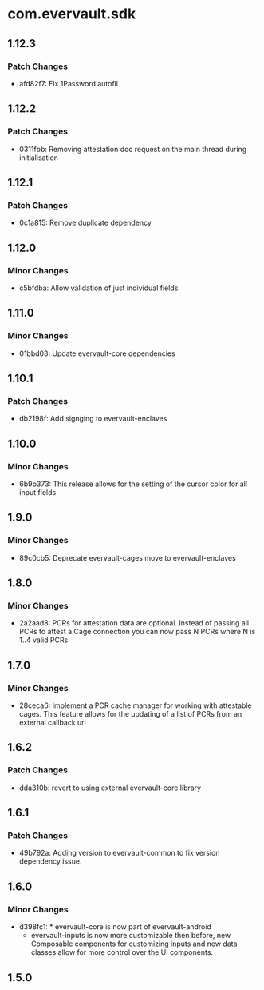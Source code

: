 # com.evervault.sdk

## 1.12.3

### Patch Changes

- afd82f7: Fix 1Password autofil

## 1.12.2

### Patch Changes

- 0311fbb: Removing attestation doc request on the main thread during initialisation

## 1.12.1

### Patch Changes

- 0c1a815: Remove duplicate dependency

## 1.12.0

### Minor Changes

- c5bfdba: Allow validation of just individual fields

## 1.11.0

### Minor Changes

- 01bbd03: Update evervault-core dependencies

## 1.10.1

### Patch Changes

- db2198f: Add signging to evervault-enclaves

## 1.10.0

### Minor Changes

- 6b9b373: This release allows for the setting of the cursor color for all input fields

## 1.9.0

### Minor Changes

- 89c0cb5: Deprecate evervault-cages move to evervault-enclaves

## 1.8.0

### Minor Changes

- 2a2aad8: PCRs for attestation data are optional. Instead of passing all PCRs to attest a Cage connection you can now pass N PCRs where N is 1..4 valid PCRs

## 1.7.0

### Minor Changes

- 28ceca6: Implement a PCR cache manager for working with attestable cages. This feature allows for the updating of a list of PCRs from an external callback url

## 1.6.2

### Patch Changes

- dda310b: revert to using external evervault-core library

## 1.6.1

### Patch Changes

- 49b792a: Adding version to evervault-common to fix version dependency issue.

## 1.6.0

### Minor Changes

- d398fc1: \* evervault-core is now part of evervault-android
  - evervault-inputs is now more customizable then before, new Composable components for customizing inputs and new data classes
    allow for more control over the UI components.

## 1.5.0
